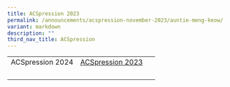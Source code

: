 ```yaml
---
title: ACSpression 2023
permalink: /announcements/acspression-november-2023/auntie-meng-keow/
variant: markdown
description: ""
third_nav_title: ACSpression
---
```

<table>
<tbody>
<tr>
<td>ACSpression 2024</td>
<td><a href="/announcements/acspression-november-2023/auntie-meng-keow/">ACSpression 2023</a></td>
<td>&nbsp;</td>
</tr>
<tr>
<td>&nbsp;</td>
<td>&nbsp;</td>
<td>&nbsp;</td>
</tr>
</tbody>
</table>